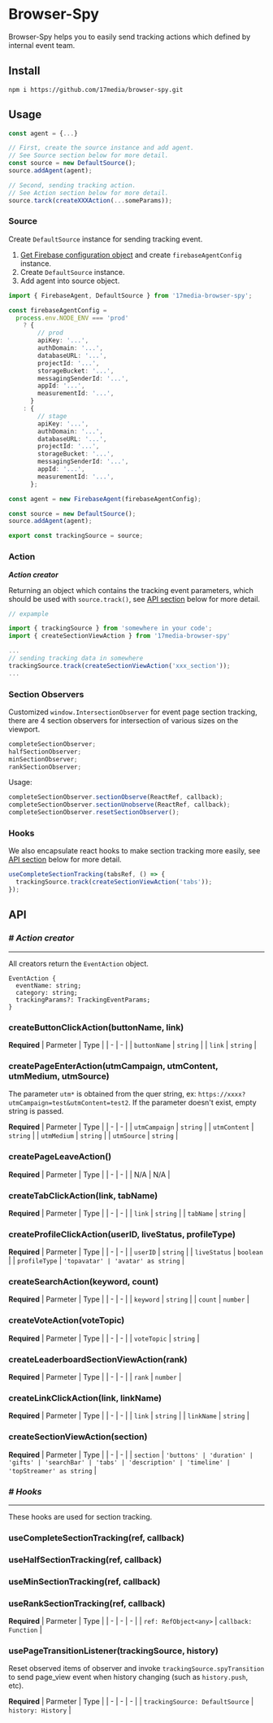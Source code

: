 # Browser-Spy

Browser-Spy helps you to easily send tracking actions which defined by internal event team.

## Install

```
npm i https://github.com/17media/browser-spy.git
```

## Usage

```typescript
const agent = {...}

// First, create the source instance and add agent.
// See Source section below for more detail.
const source = new DefaultSource();
source.addAgent(agent);

// Second, sending tracking action.
// See Action section below for more detail.
source.tarck(createXXXAction(...someParams));
```

### Source

Create `DefaultSource` instance for sending tracking event.

1. [Get Firebase configuration object](https://firebase.google.com/docs/projects/learn-more#config-files-objects) and create `firebaseAgentConfig` instance.
2. Create `DefaultSource` instance.
3. Add agent into source object.

```typescript
import { FirebaseAgent, DefaultSource } from '17media-browser-spy';

const firebaseAgentConfig =
  process.env.NODE_ENV === 'prod'
    ? {
        // prod
        apiKey: '...',
        authDomain: '...',
        databaseURL: '...',
        projectId: '...',
        storageBucket: '...',
        messagingSenderId: '...',
        appId: '...',
        measurementId: '...',
      }
    : {
        // stage
        apiKey: '...',
        authDomain: '...',
        databaseURL: '...',
        projectId: '...',
        storageBucket: '...',
        messagingSenderId: '...',
        appId: '...',
        measurementId: '...',
      };

const agent = new FirebaseAgent(firebaseAgentConfig);

const source = new DefaultSource();
source.addAgent(agent);

export const trackingSource = source;
```

### Action

**_Action creator_**

Returning an object which contains the tracking event parameters, which should be used with `source.track()`, see [API section](#api) below for more detail.

```typescript
// expample

import { trackingSource } from 'somewhere in your code';
import { createSectionViewAction } from '17media-browser-spy'

...
// sending tracking data in somewhere
trackingSource.track(createSectionViewAction('xxx_section'));
...
```

### Section Observers

Customized `window.IntersectionObserver` for event page section tracking, there are 4 section observers for intersection of various sizes on the viewport.

```typescript
completeSectionObserver;
halfSectionObserver;
minSectionObserver;
rankSectionObserver;
```

Usage:

```typescript
completeSectionObserver.sectionObserve(ReactRef, callback);
completeSectionObserver.sectionUnobserve(ReactRef, callback);
completeSectionObserver.resetSectionObserver();
```

### Hooks

We also encapsulate react hooks to make section tracking more easily, see [API section](#api) below for more detail.

```typescript
useCompleteSectionTracking(tabsRef, () => {
  trackingSource.track(createSectionViewAction('tabs'));
});
```

## API

### **_# Action creator_**

<hr/>

All creators return the `EventAction` object.

```
EventAction {
  eventName: string;
  category: string;
  trackingParams?: TrackingEventParams;
}
```

### **createButtonClickAction(buttonName, link)**

**Required**
| Parmeter | Type |
| - | - |
| `buttonName` | `string` |
| `link` | `string` |

### **createPageEnterAction(utmCampaign, utmContent, utmMedium, utmSource)**

The parameter `utm*` is obtained from the quer string, ex: `https://xxxx?utmCampaign=test&utmContent=test2`.
If the parameter doesn't exist, empty string is passed.

**Required**
| Parmeter | Type |
| - | - |
| `utmCampaign` | `string` |
| `utmContent` | `string` |
| `utmMedium` | `string` |
| `utmSource` | `string` |

### **createPageLeaveAction()**

**Required**
| Parmeter | Type |
| - | - |
| N/A | N/A |

### **createTabClickAction(link, tabName)**

**Required**
| Parmeter | Type |
| - | - |
| `link` | `string` |
| `tabName` | `string` |

### **createProfileClickAction(userID, liveStatus, profileType)**

**Required**
| Parmeter | Type |
| - | - |
| `userID` | `string` |
| `liveStatus` | `boolean` |
| `profileType` | `'topavatar' | 'avatar' as string` |

### **createSearchAction(keyword, count)**

**Required**
| Parmeter | Type |
| - | - |
| `keyword` | `string` |
| `count` | `number` |

### **createVoteAction(voteTopic)**

**Required**
| Parmeter | Type |
| - | - |
| `voteTopic` | `string` |

### **createLeaderboardSectionViewAction(rank)**

**Required**
| Parmeter | Type |
| - | - |
| `rank` | `number` |

### **createLinkClickAction(link, linkName)**

**Required**
| Parmeter | Type |
| - | - |
| `link` | `string` |
| `linkName` | `string` |

### **createSectionViewAction(section)**

**Required**
| Parmeter | Type |
| - | - |
| `section` | `'buttons' | 'duration' | 'gifts' | 'searchBar' | 'tabs' | 'description' | 'timeline' | 'topStreamer' as string` |

### **_# Hooks_**

<hr/>

These hooks are used for section tracking.

### **useCompleteSectionTracking(ref, callback)**

### **useHalfSectionTracking(ref, callback)**

### **useMinSectionTracking(ref, callback)**

### **useRankSectionTracking(ref, callback)**

**Required**
| Parmeter | Type |
| - | - | - |
| `ref: RefObject<any>` | `callback: Function` |

### **usePageTransitionListener(trackingSource, history)**

Reset observed items of observer and invoke `trackingSource.spyTransition` to send page_view event when history changing (such as `history.push`, etc).

**Required**
| Parmeter | Type |
| - | - | - |
| `trackingSource: DefaultSource` | `history: History` |
